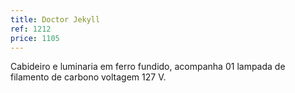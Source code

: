 ```yaml
---
title: Doctor Jekyll
ref: 1212
price: 1105
---
```


Cabideiro e luminaria em ferro fundido, acompanha 01 lampada de filamento de carbono voltagem 127 V.
